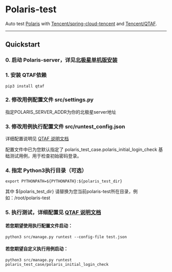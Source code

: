 # Polaris-test

Auto test [Polaris](https://github.com/polarismesh/polaris)
with [Tencent/spring-cloud-tencent](https://github.com/Tencent/spring-cloud-tencent.git)
and [Tencent/QTAF](https://github.com/Tencent/QTAF.git).

---

## Quickstart

### 0. 启动 Polaris-server，详见[北极星单机版安装](https://polarismesh.cn/zh/doc/%E5%BF%AB%E9%80%9F%E5%85%A5%E9%97%A8/%E5%AE%89%E8%A3%85%E6%9C%8D%E5%8A%A1%E7%AB%AF/%E5%AE%89%E8%A3%85%E5%8D%95%E6%9C%BA%E7%89%88.html#%E5%8D%95%E6%9C%BA%E7%89%88%E5%AE%89%E8%A3%85)

### 1. 安装 QTAF依赖

    pip3 install qtaf

### 2. 修改用例配置文件 src/settings.py

指定POLARIS_SERVER_ADDR为你的北极星server地址

### 3. 修改用例执行配置文件 src/runtest_config.json

详细配置说明见 [QTAF 说明文档](https://qta-testbase.readthedocs.io/zh/latest/testrun.html#section-12)

配置文件中已为您默认指定了 polaris_test_case.polaris_initial_login_check 基础测试用例，用于检查初始密码登录。

### 4. 指定 Python3执行目录（可选）

    export PYTHONPATH=${PYTHONPATH}:${polaris_test_dir}

其中 ${polaris_test_dir} 请替换为您当前polaris-test所在目录，例如：/root/polaris-test


### 5. 执行测试，详细配置见 [QTAF 说明文档](https://qta-testbase.readthedocs.io/zh/latest/testrun.html#)

#### 若您期望使用执行配置文件启动：

    python3 src/manage.py runtest --config-file test.json

#### 若您期望自定义执行用例启动：

    python3 src/manage.py runtest polaris_test_case/polaris_initial_login_check

